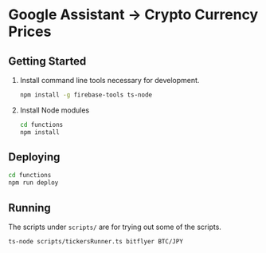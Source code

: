 # Google Assistant -> Crypto Currency Prices

## Getting Started

1. Install command line tools necessary for development.
    ```bash
    npm install -g firebase-tools ts-node
    ```
1. Install Node modules
    ```bash
    cd functions
    npm install
    ```

## Deploying

```bash
cd functions
npm run deploy
```

## Running

The scripts under `scripts/` are for trying out some of the scripts.

```bash
ts-node scripts/tickersRunner.ts bitflyer BTC/JPY
```
